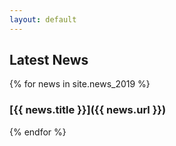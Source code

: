 ```yaml
---
layout: default
---
```

## Latest News
{% for news in site.news_2019 %}
### [{{ news.title }}]({{ news.url }})
{% endfor %}

